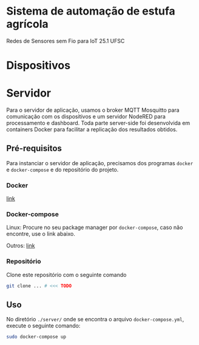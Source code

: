 # Sistema de automação de estufa agrícola
Redes de Sensores sem Fio para IoT
25.1 
UFSC



# Dispositivos


# Servidor

Para o servidor de aplicação, usamos o broker MQTT Mosquitto para comunicação com os dispositivos e um servidor NodeRED para processamento e dashboard. Toda parte server-side foi desenvolvida em containers Docker para facilitar a replicação dos resultados obtidos.

## Pré-requisitos

Para instanciar o servidor de aplicação, precisamos dos programas `docker` e `docker-compose` e do repositório do projeto.

### Docker

[link](https://docs.docker.com/get-started/get-docker/)

### Docker-compose

Linux: Procure no seu package manager por `docker-compose`, caso não encontre, use o link abaixo.

Outros: [link](https://dockerlabs.collabnix.com/intermediate/workshop/DockerCompose/How_to_Install_Docker_Compose.html)

### Repositório

Clone este repositório com o seguinte comando
```bash
git clone ... # <<< TODO
```

## Uso
No diretório `./server/` onde se encontra o arquivo `docker-compose.yml`, execute o seguinte comando:

```bash
sudo docker-compose up
```



